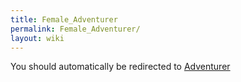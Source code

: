 ```yaml
---
title: Female_Adventurer
permalink: Female_Adventurer/
layout: wiki
---
```


You should automatically be redirected to [Adventurer](/keeperrl_wiki/Adventurer/)
